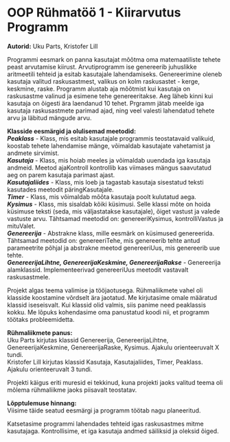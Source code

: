 # OOP Rühmatöö 1 - Kiirarvutus Programm

**Autorid:** Uku Parts, Kristofer Lill

Programmi eesmark on panna kasutajat mõõtma oma matemaatiliste tehete peast arvutamise kiirust. Arvutiprogramm ise genereerib juhuslikke aritmeetili tehteid ja esitab kasutajale lahendamiseks. Genereerimine oleneb kasutaja valitud raskusastmest, valikus on kolm raskusastet - kerge, keskmine, raske. Programm alustab aja mõõtmist kui kasutaja on raskusastme valinud ja esimene tehe genereeritakse. Aeg läheb kinni kui kasutaja on õigesti ära laendanud 10 tehet. Prgramm jätab meelde iga kasutaja raskusastmete parimad ajad, ning veel valesti lahendatud tehete arvu ja läbitud mängude arvu.

**Klasside eesmärgid ja olulisemad meetodid:**<br/>
***Peaklass*** - Klass, mis esitab kasutajale programmis teostatavaid valikuid, koostab tehete lahendamise mänge, võimaldab kasutajate vahetamist ja andmete sirvimist.<br/>
***Kasutaja*** - Klass, mis hoiab meeles ja võimaldab uuendada iga kasutaja andmeid. Meetod ajaKontroll kontrollib kas viimases mängus saavutatud aeg on parem kasutaja parimast ajast.<br/>
***Kasutajaliides*** - Klass, mis loeb ja tagastab kasutaja sisestatud teksti kasutades meetodit päringKasutajale.<br/>
***Timer*** - Klass, mis võimaldab mõõta kasutaja poolt kulutatud aega.<br/>
***Kysimus*** - Klass, mis sisaldab kõiki küsimusi. Selle klassi mõte on hoida küsimuse teksti (seda, mis väljastatakse kasutajale), õiget vastust ja valede vastuste arvu. Tähtsamad meetodid on: genereeriKysimus, kontrolliVastus ja mituValet.<br/>
***Genereerija*** - Abstrakne klass, mille eesmärk on küsimused genereerida. Tähtsamad meetodid on: genereeriTehe, mis genereerib tehte antud parameetrite põhjal ja abstrakne meetod genereeriUus, mis genereerib uue tehte.<br/>
***GenereerijaLihtne, GenereerijaKeskmine, GenereerijaRakse*** - Genereerija alamklassid. Implementeerivad genereeriUus meetodit vastavalt raskusastmele.

Projekt algas teema valimise ja tööjaotusega. Rühmaliikmete vahel oli klasside koostamine võrdselt ära jaotatud. Me kirjutasime omale määratud klassid iseseisvalt. Kui klassid olid valmis, siis panime need peaklassis kokku. Me lõpuks kohendasime oma panustatud koodi nii, et programm töötaks probleemidetta.

**Rühmaliikmete panus:**<br/>
Uku Parts kirjutas klassid Genereerija, GenereerijaLihtne, GenereerijaKeskmine, GenereerijaRaske, Kysimus. Ajakulu orienteeruvalt X tundi.<br/>
Kristofer Lill kirjutas klassid Kasutaja, Kasutajaliides, Timer, Peaklass. Ajakulu orienteeruvalt 3 tundi.

Projekti käigus eriti muresid ei tekkinud, kuna projekti jaoks valitud teema oli mõlema rühmaliikme jaoks piisavalt teostatav.

**Lõpptulemuse hinnang:**<br/>
Viisime täide seatud eesmärgi ja programm töötab nagu planeeritud.

Katsetasime programmi lahendades tehteid igas raskusastmes mitme kasutajaga. Kontrollisime, et iga kasutaja andmed säiliksid ja oleksid õiged.